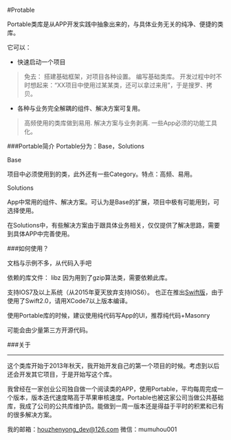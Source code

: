 #Protable

Portable类库是从APP开发实践中抽象出来的，与具体业务无关的纯净、便捷的类库。

它可以：

* 快速启动一个项目
> 免去：
> 搭建基础框架，对项目各种设置。
> 编写基础类库。
> 开发过程中时不时想起来：“XX项目中使用过某某类，还可以拿过来用”，于是搜罗、拷贝。


* 各种与业务完全解耦的组件、解决方案可复用。
> 高频使用的类库做到易用.
> 解决方案与业务剥离.
> 一些App必须的功能工具化。


###Portable简介
Portable分为：Base，Solutions

Base

项目中必须使用到的类，此外还有一些Category。特点：高频、易用。


Solutions

App中常用的组件、解决方案。可认为是Base的扩展，项目中极有可能用到，可选择使用。

在Solutions中，有些解决方案由于跟具体业务相关，仅仅提供了解决思路，需要到具体APP中完善使用。



###如何使用？

文档与示例不多，从代码入手吧

依赖的库文件：
libz   因为用到了gzip算法类，需要依赖此库。


支持IOS7及以上系统（从2015年夏天放弃支持IOS6）。
也正在推出[Swift版](https://github.com/zhenyonghou/Racer)，由于使用了Swift2.0，请用XCode7以上版本编译。

使用Portable库的时候，建议使用纯代码写App的UI，推荐纯代码+Masonry

可能会由少量第三方开源代码。


###关于

------

这个类库开始于2013年秋天，我开始开发自己的第一个项目的时候。考虑到以后还会开发其它项目，于是开始写这个库。

我曾经在一家创业公司独自做一个阅读类的APP，使用Portable，平均每周完成一个版本，版本迭代速度略高于苹果审核速度。Portable也被这家公司当做公共基础库，我成了公司的公共库维护员。能做到一周一版本还是得益于平时的积累和已有的很多解决方案。


我的邮箱：houzhenyong_dev@126.com
微信：mumuhou001

